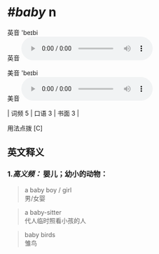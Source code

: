 # ***\#baby*** n
英音 'beɪbi  
英音
<audio src="./media/baby-B.aac" controls="controls"></audio>

美音 'beɪbi  
美音
<audio src="./media/baby.aac" controls="controls"></audio>



| 词频 5 | 口语 3 | 书面 3 |  

用法点拨  [C]

英文释义
---
### 1.*高义频：* **婴儿；幼小的动物：**  

 > a baby boy / girl   
 > 男/女婴    

 > a baby-sitter   
 > 代人临时照看小孩的人    

 > baby birds  
 > 雏鸟    


